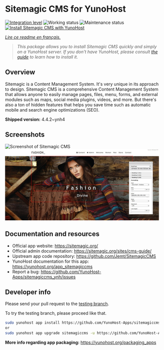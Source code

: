 <!--
N.B.: This README was automatically generated by https://github.com/YunoHost/apps/tree/master/tools/README-generator
It shall NOT be edited by hand.
-->

# Sitemagic CMS for YunoHost

[![Integration level](https://dash.yunohost.org/integration/sitemagiccms.svg)](https://dash.yunohost.org/appci/app/sitemagiccms) ![Working status](https://ci-apps.yunohost.org/ci/badges/sitemagiccms.status.svg) ![Maintenance status](https://ci-apps.yunohost.org/ci/badges/sitemagiccms.maintain.svg)  
[![Install Sitemagic CMS with YunoHost](https://install-app.yunohost.org/install-with-yunohost.svg)](https://install-app.yunohost.org/?app=sitemagiccms)

*[Lire ce readme en français.](./README_fr.md)*

> *This package allows you to install Sitemagic CMS quickly and simply on a YunoHost server.
If you don't have YunoHost, please consult [the guide](https://yunohost.org/#/install) to learn how to install it.*

## Overview

Sitemagic is a Content Management System. It's very unique in its approach to design. Sitemagic CMS is a comprehensive Content Management System that allows anyone to easily manage pages, files, menu, forms, and external modules such as maps, social media plugins, videos, and more. But there's also a ton of hidden features that helps you save time such as automatic mobile and search engine optimizations (SEO).

**Shipped version:** 4.4.2~ynh4

## Screenshots

![Screenshot of Sitemagic CMS](./doc/screenshots/.DS_Store)
![Screenshot of Sitemagic CMS](./doc/screenshots/Designer.jpeg)

## Documentation and resources

* Official app website: <https://sitemagic.org/>
* Official admin documentation: <https://sitemagic.org/sites/cms-guide/>
* Upstream app code repository: <https://github.com/Jemt/SitemagicCMS>
* YunoHost documentation for this app: <https://yunohost.org/app_sitemagiccms>
* Report a bug: <https://github.com/YunoHost-Apps/sitemagiccms_ynh/issues>

## Developer info

Please send your pull request to the [testing branch](https://github.com/YunoHost-Apps/sitemagiccms_ynh/tree/testing).

To try the testing branch, please proceed like that.

``` bash
sudo yunohost app install https://github.com/YunoHost-Apps/sitemagiccms_ynh/tree/testing --debug
or
sudo yunohost app upgrade sitemagiccms -u https://github.com/YunoHost-Apps/sitemagiccms_ynh/tree/testing --debug
```

**More info regarding app packaging:** <https://yunohost.org/packaging_apps>
